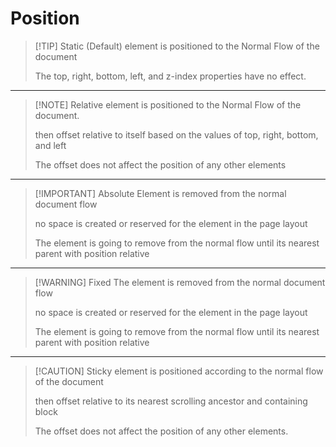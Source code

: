 # Position

> [!TIP] Static
> (Default) element is positioned to the Normal Flow of the document
>
> The top, right, bottom, left, and z-index properties have no effect.
---
> [!NOTE] Relative
> element is positioned to the Normal Flow of the document.
>
> then offset relative to itself based on the values of top, right, bottom, and left
>
> The offset does not affect the position of any other elements
---
> [!IMPORTANT] Absolute
> Element is removed from the normal document flow
>
> no space is created or reserved for the element in the page layout
>
> The element is going to remove from the normal flow until its nearest parent with position relative
---
> [!WARNING] Fixed
> The element is removed from the normal document flow
>
> no space is created or reserved for the element in the page layout
>
> The element is going to remove from the normal flow until its nearest parent with position relative
---
> [!CAUTION] Sticky
> element is positioned according to the normal flow of the document
>
> then offset relative to its nearest scrolling ancestor and containing block
>
> The offset does not affect the position of any other elements.

